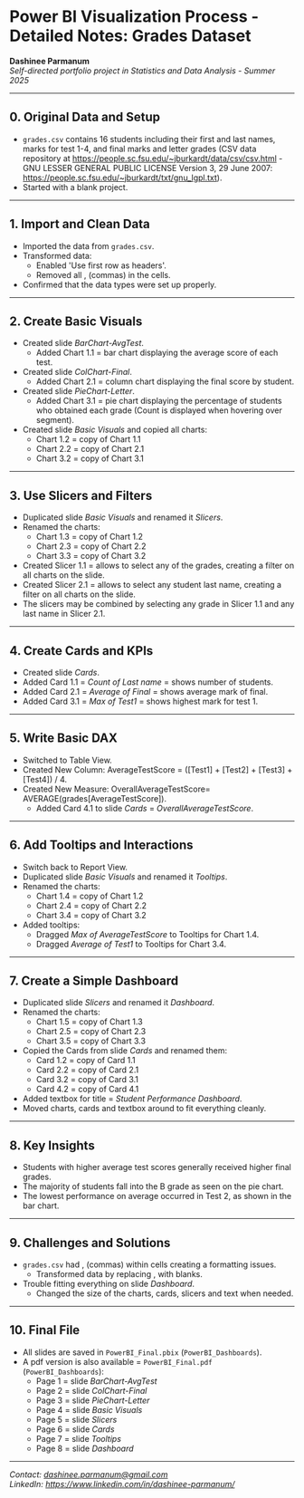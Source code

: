 # Power BI Visualization Process - Detailed Notes: Grades Dataset

**Dashinee Parmanum**  
*Self-directed portfolio project in Statistics and Data Analysis - Summer 2025*

---
## 0. Original Data and Setup
- `grades.csv` contains 16 students including their first and last names, marks for test 1-4, and final marks and letter grades (CSV data repository at https://people.sc.fsu.edu/~jburkardt/data/csv/csv.html - GNU LESSER GENERAL PUBLIC LICENSE Version 3, 29 June 2007: https://people.sc.fsu.edu/~jburkardt/txt/gnu_lgpl.txt).
- Started with a blank project.

---
## 1. Import and Clean Data
- Imported the data from `grades.csv`.
- Transformed data:
  - Enabled 'Use first row as headers'.
   - Removed all , (commas) in the cells.
- Confirmed that the data types were set up properly.

---
## 2. Create Basic Visuals
- Created slide *BarChart-AvgTest*.
  - Added Chart 1.1 = bar chart displaying the average score of each test.
- Created slide *ColChart-Final*.
  - Added Chart 2.1 = column chart displaying the final score by student.
- Created slide *PieChart-Letter*.
  - Added Chart 3.1 = pie chart displaying the percentage of students who obtained each grade (Count is displayed when hovering over segment).
- Created slide *Basic Visuals* and copied all charts:
  -  Chart 1.2 = copy of Chart 1.1
  -  Chart 2.2 = copy of Chart 2.1
  -  Chart 3.2 = copy of Chart 3.1
    
---
## 3. Use Slicers and Filters
- Duplicated slide *Basic Visuals* and renamed it *Slicers*.
- Renamed the charts:
  -  Chart 1.3 = copy of Chart 1.2
  -  Chart 2.3 = copy of Chart 2.2
  -  Chart 3.3 = copy of Chart 3.2
- Created Slicer 1.1 = allows to select any of the grades, creating a filter on all charts on the slide.
- Created Slicer 2.1 = allows to select any student last name, creating a filter on all charts on the slide.
- The slicers may be combined by selecting any grade in Slicer 1.1 and any last name in Slicer 2.1. 

---
## 4. Create Cards and KPIs
- Created slide *Cards*.
- Added Card 1.1 = *Count of Last name* = shows number of students.
- Added Card 2.1 = *Average of Final* = shows average mark of final.
- Added Card 3.1 = *Max of Test1* = shows highest mark for test 1.

---
## 5. Write Basic DAX
- Switched to Table View.
- Created New Column: AverageTestScore = ([Test1] + [Test2] + [Test3] + [Test4]) / 4.
- Created New Measure: OverallAverageTestScore= AVERAGE(grades[AverageTestScore]).
  - Added Card 4.1 to slide *Cards* = *OverallAverageTestScore*.

---
## 6. Add Tooltips and Interactions
- Switch back to Report View.
- Duplicated slide *Basic Visuals* and renamed it *Tooltips*.
- Renamed the charts:
  -  Chart 1.4 = copy of Chart 1.2
  -  Chart 2.4 = copy of Chart 2.2
  -  Chart 3.4 = copy of Chart 3.2
- Added tooltips:
  - Dragged *Max of AverageTestScore* to Tooltips for Chart 1.4.
  - Dragged *Average of Test1* to Tooltips for Chart 3.4.

---
## 7.  Create a Simple Dashboard
- Duplicated slide *Slicers* and renamed it *Dashboard*.
- Renamed the charts:
  -  Chart 1.5 = copy of Chart 1.3
  -  Chart 2.5 = copy of Chart 2.3
  -  Chart 3.5 = copy of Chart 3.3
- Copied the Cards from slide *Cards* and renamed them:
  -  Card 1.2 = copy of Card 1.1
  -  Card 2.2 = copy of Card 2.1
  -  Card 3.2 = copy of Card 3.1
  -  Card 4.2 = copy of Card 4.1
- Added textbox for title = *Student Performance Dashboard*.
- Moved charts, cards and textbox around to fit everything cleanly.
    
---
## 8. Key Insights
- Students with higher average test scores generally received higher final grades.
- The majority of students fall into the B grade as seen on the pie chart.
- The lowest performance on average occurred in Test 2, as shown in the bar chart.

---
## 9. Challenges and Solutions
- `grades.csv` had , (commas) within cells creating a formatting issues.
  - Transformed data by replacing , with blanks.
- Trouble fitting everything on slide *Dashboard*.
  - Changed the size of the charts, cards, slicers and text when needed.
  
---
## 10. Final File
- All slides are saved in `PowerBI_Final.pbix` (`PowerBI_Dashboards`).
- A pdf version is also available = `PowerBI_Final.pdf` (`PowerBI_Dashboards`):
  - Page 1 = slide *BarChart-AvgTest*
  - Page 2 = slide *ColChart-Final*
  - Page 3 = slide *PieChart-Letter*
  - Page 4 = slide *Basic Visuals*
  - Page 5 = slide *Slicers*
  - Page 6 = slide *Cards*
  - Page 7 = slide *Tooltips*
  - Page 8 = slide *Dashboard*

---
*Contact: dashinee.parmanum@gmail.com*  
*LinkedIn: https://www.linkedin.com/in/dashinee-parmanum/*